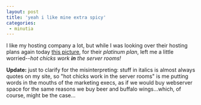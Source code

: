 ```yaml
---
layout: post
title: 'yeah i like mine extra spicy'
categories:
 - minutia
---
```


I like my hosting company a lot, but while I was looking over their hosting plans again today <a href="http://www.featureprice.com/images/platinum_girl.jpg">this picture</a>, for their <em>platinum plan</em>, left me a little worried--<em>hot chicks work <b>in</b> the server rooms!</em>



<b>Update:</b> just to clarify for the misinterpreting: stuff in italics is almost always quotes on my site, so "hot chicks work in the server rooms" is me putting words in the mouths of the marketing execs, as if we would buy webserver space for the same reasons we buy beer and buffalo wings...which, of course, might be the case...

